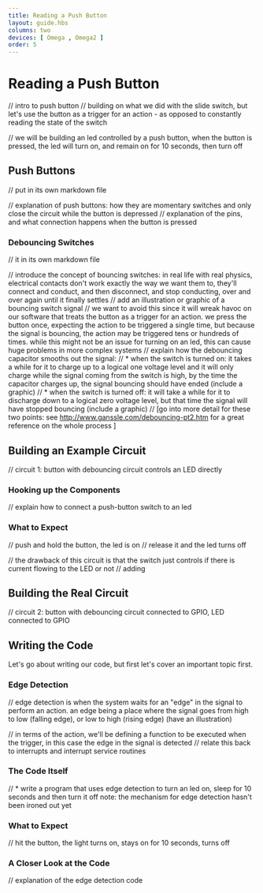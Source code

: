 ```yaml
---
title: Reading a Push Button
layout: guide.hbs
columns: two
devices: [ Omega , Omega2 ]
order: 5
---
```


# Reading a Push Button

// intro to push button
// building on what we did with the slide switch, but let's use the button as a trigger for an action - as opposed to constantly reading the state of the switch

// we will be building an led controlled by a push button, when the button is pressed, the led will turn on, and remain on for 10 seconds, then turn off



## Push Buttons

<!-- {{!insert 'switches-push-button'}} -->

// put in its own markdown file

// explanation of push buttons: how they are momentary switches and only close the circuit while the button is depressed
// explanation of the pins, and what connection happens when the button is pressed



### Debouncing Switches

<!-- {{!insert 'gpio-edge-detection'}} -->

// it in its own markdown file

// introduce the concept of bouncing switches: in real life with real physics, electrical contacts don't work exactly the way we want them to, they'll connect and conduct, and then disconnect, and stop conducting, over and over again until it finally settles
// add an illustration or graphic of a bouncing switch signal
// we want to avoid this since it will wreak havoc on our software that treats the button as a trigger for an action. we press the button once, expecting the action to be triggered a single time, but because the signal is bouncing, the action may be triggered tens or hundreds of times. while this might not be an issue for turning on an led, this can cause huge problems in more complex systems
// explain how the debouncing capacitor smooths out the signal:
//  * when the switch is turned on: it takes a while for it to charge up to a logical one voltage level and it will only charge while the signal coming from the switch is high, by the time the capacitor charges up, the signal bouncing should have ended (include a graphic)
//  * when the switch is turned off: it will take a while for it to discharge down to a logical zero voltage level, but that time the signal will have stopped bouncing (include a graphic)
// [go into more detail for these two points: see http://www.ganssle.com/debouncing-pt2.htm for a great reference on the whole process ]




## Building an Example Circuit

// circuit 1: button with debouncing circuit controls an LED directly

### Hooking up the Components

// explain how to connect a push-button switch to an led

### What to Expect

// push and hold the button, the led is on
// release it and the led turns off

// the drawback of this circuit is that the switch just controls if there is current flowing to the LED or not
// adding


## Building the Real Circuit

// circuit 2: button with debouncing circuit connected to GPIO,  LED connected to GPIO


## Writing the Code

Let's go about writing our code, but first let's cover an important topic first.

### Edge Detection

<!-- {{!insert 'gpio-edge-detection'}} -->

// edge detection is when the system waits for an "edge" in the signal to perform an action. an edge being a place where the signal goes from high to low (falling edge), or low to high (rising edge) (have an illustration)

// in terms of the action, we'll be defining a function to be executed when the trigger, in this case the edge in the signal is detected
// relate this back to interrupts and interrupt service routines


### The Code Itself

// * write a program that uses edge detection to turn an led on, sleep for 10 seconds and then turn it off
note: the mechanism for edge detection hasn't been ironed out yet


### What to Expect

// hit the button, the light turns on, stays on for 10 seconds, turns off

### A Closer Look at the Code

// explanation of the edge detection code
